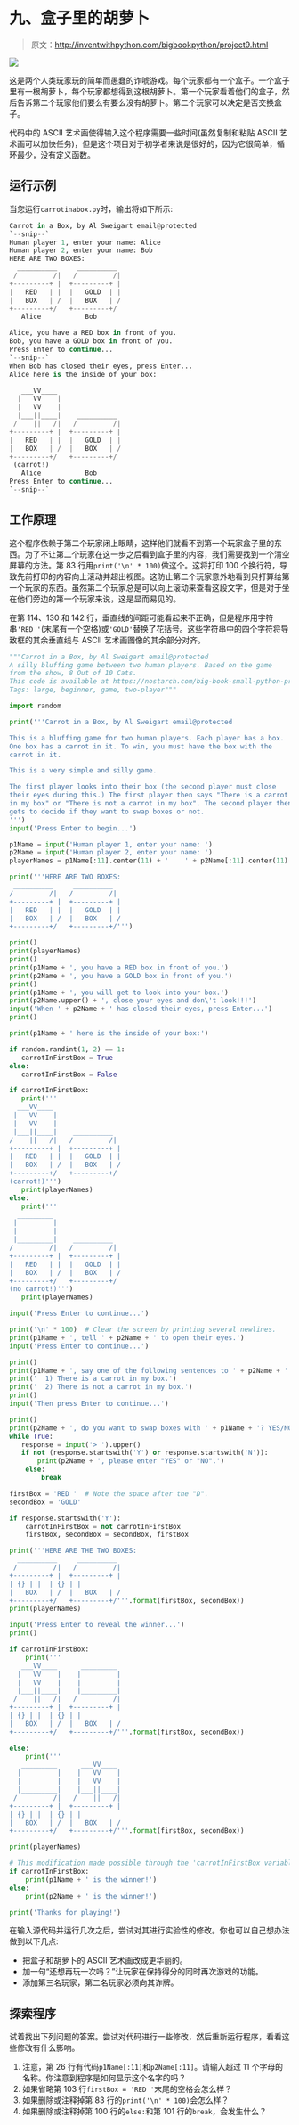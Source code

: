 # 九、盒子里的胡萝卜

> 原文：<http://inventwithpython.com/bigbookpython/project9.html>

![](img/9d995d63aaead72cad01120081eb8f75.png)

这是两个人类玩家玩的简单而愚蠢的诈唬游戏。每个玩家都有一个盒子。一个盒子里有一根胡萝卜，每个玩家都想得到这根胡萝卜。第一个玩家看着他们的盒子，然后告诉第二个玩家他们要么有要么没有胡萝卜。第二个玩家可以决定是否交换盒子。

代码中的 ASCII 艺术画使得输入这个程序需要一些时间(虽然复制和粘贴 ASCII 艺术画可以加快任务)，但是这个项目对于初学者来说是很好的，因为它很简单，循环最少，没有定义函数。

## 运行示例

当您运行`carrotinabox.py`时，输出将如下所示:

```py
Carrot in a Box, by Al Sweigart email@protected
`--snip--`
Human player 1, enter your name: Alice
Human player 2, enter your name: Bob
HERE ARE TWO BOXES:
  __________     __________
 /         /|   /         /|
+---------+ |  +---------+ |
|   RED   | |  |   GOLD  | |
|   BOX   | /  |   BOX   | /
+---------+/   +---------+/
   Alice           Bob

Alice, you have a RED box in front of you.
Bob, you have a GOLD box in front of you.
Press Enter to continue...
`--snip--`
When Bob has closed their eyes, press Enter...
Alice here is the inside of your box:

   ___VV____
  |   VV    |
  |   VV    |
  |___||____|    __________
 /    ||   /|   /         /|
+---------+ |  +---------+ |
|   RED   | |  |   GOLD  | |
|   BOX   | /  |   BOX   | /
+---------+/   +---------+/
 (carrot!)
   Alice           Bob
Press Enter to continue...
`--snip--`
```

## 工作原理

这个程序依赖于第二个玩家闭上眼睛，这样他们就看不到第一个玩家盒子里的东西。为了不让第二个玩家在这一步之后看到盒子里的内容，我们需要找到一个清空屏幕的方法。第 83 行用`print('\n' * 100)`做这个。这将打印 100 个换行符，导致先前打印的内容向上滚动并超出视图。这防止第二个玩家意外地看到只打算给第一个玩家的东西。虽然第二个玩家总是可以向上滚动来查看这段文字，但是对于坐在他们旁边的第一个玩家来说，这是显而易见的。

在第 114、130 和 142 行，垂直线的间距可能看起来不正确，但是程序用字符串`'RED '`(末尾有一个空格)或`'GOLD'`替换了花括号。这些字符串中的四个字符将导致框的其余垂直线与 ASCII 艺术画图像的其余部分对齐。

```py
"""Carrot in a Box, by Al Sweigart email@protected
A silly bluffing game between two human players. Based on the game
from the show, 8 Out of 10 Cats.
This code is available at https://nostarch.com/big-book-small-python-programming
Tags: large, beginner, game, two-player"""

import random

print('''Carrot in a Box, by Al Sweigart email@protected

This is a bluffing game for two human players. Each player has a box.
One box has a carrot in it. To win, you must have the box with the
carrot in it.

This is a very simple and silly game.

The first player looks into their box (the second player must close
their eyes during this.) The first player then says "There is a carrot
in my box" or "There is not a carrot in my box". The second player then
gets to decide if they want to swap boxes or not.
''')
input('Press Enter to begin...')

p1Name = input('Human player 1, enter your name: ')
p2Name = input('Human player 2, enter your name: ')
playerNames = p1Name[:11].center(11) + '    ' + p2Name[:11].center(11)

print('''HERE ARE TWO BOXES:
 __________     __________
/         /|   /         /|
+---------+ |  +---------+ |
|   RED   | |  |   GOLD  | |
|   BOX   | /  |   BOX   | /
+---------+/   +---------+/''')

print()
print(playerNames)
print()
print(p1Name + ', you have a RED box in front of you.')
print(p2Name + ', you have a GOLD box in front of you.')
print()
print(p1Name + ', you will get to look into your box.')
print(p2Name.upper() + ', close your eyes and don\'t look!!!')
input('When ' + p2Name + ' has closed their eyes, press Enter...')
print()

print(p1Name + ' here is the inside of your box:')

if random.randint(1, 2) == 1:
   carrotInFirstBox = True
else:
   carrotInFirstBox = False

if carrotInFirstBox:
   print('''
  ___VV____
 |   VV    |
 |   VV    |
 |___||____|    __________
/    ||   /|   /         /|
+---------+ |  +---------+ |
|   RED   | |  |   GOLD  | |
|   BOX   | /  |   BOX   | /
+---------+/   +---------+/
(carrot!)''')
   print(playerNames)
else:
   print('''
  _________
 |         |
 |         |
 |_________|    __________
/         /|   /         /|
+---------+ |  +---------+ |
|   RED   | |  |   GOLD  | |
|   BOX   | /  |   BOX   | /
+---------+/   +---------+/
(no carrot!)''')
   print(playerNames)

input('Press Enter to continue...')

print('\n' * 100)  # Clear the screen by printing several newlines.
print(p1Name + ', tell ' + p2Name + ' to open their eyes.')
input('Press Enter to continue...')

print()
print(p1Name + ', say one of the following sentences to ' + p2Name + '.')
print('  1) There is a carrot in my box.')
print('  2) There is not a carrot in my box.')
print()
input('Then press Enter to continue...')

print()
print(p2Name + ', do you want to swap boxes with ' + p1Name + '? YES/NO')
while True:
   response = input('> ').upper()
   if not (response.startswith('Y') or response.startswith('N')):
       print(p2Name + ', please enter "YES" or "NO".')
    else:
        break

firstBox = 'RED '  # Note the space after the "D".
secondBox = 'GOLD'

if response.startswith('Y'):
    carrotInFirstBox = not carrotInFirstBox
    firstBox, secondBox = secondBox, firstBox

print('''HERE ARE THE TWO BOXES:
  __________     __________
 /         /|   /         /|
+---------+ |  +---------+ |
| {} | |  | {} | |
|   BOX   | /  |   BOX   | /
+---------+/   +---------+/'''.format(firstBox, secondBox))
print(playerNames)

input('Press Enter to reveal the winner...')
print()

if carrotInFirstBox:
    print('''
   ___VV____      _________
  |   VV    |    |         |
  |   VV    |    |         |
  |___||____|    |_________|
 /    ||   /|   /         /|
+---------+ |  +---------+ |
| {} | |  | {} | |
|   BOX   | /  |   BOX   | /
+---------+/   +---------+/'''.format(firstBox, secondBox))

else:
    print('''
   _________      ___VV____
  |         |    |   VV    |
  |         |    |   VV    |
  |_________|    |___||____|
 /         /|   /    ||   /|
+---------+ |  +---------+ |
| {} | |  | {} | |
|   BOX   | /  |   BOX   | /
+---------+/   +---------+/'''.format(firstBox, secondBox))

print(playerNames)

# This modification made possible through the 'carrotInFirstBox variable
if carrotInFirstBox:
    print(p1Name + ' is the winner!')
else:
    print(p2Name + ' is the winner!')

print('Thanks for playing!') 
```

在输入源代码并运行几次之后，尝试对其进行实验性的修改。你也可以自己想办法做到以下几点:

*   把盒子和胡萝卜的 ASCII 艺术画改成更华丽的。
*   加一句“还想再玩一次吗？”让玩家在保持得分的同时再次游戏的功能。
*   添加第三名玩家，第二名玩家必须向其诈牌。

## 探索程序

试着找出下列问题的答案。尝试对代码进行一些修改，然后重新运行程序，看看这些修改有什么影响。

1.  注意，第 26 行有代码`p1Name[:11]`和`p2Name[:11]`。请输入超过 11 个字母的名称。你注意到程序是如何显示这个名字的吗？
2.  如果省略第 103 行`firstBox = 'RED '`末尾的空格会怎么样？
3.  如果删除或注释掉第 83 行的`print('\n' * 100)`会怎么样？
4.  如果删除或注释掉第 100 行的`else:`和第 101 行的`break`，会发生什么？